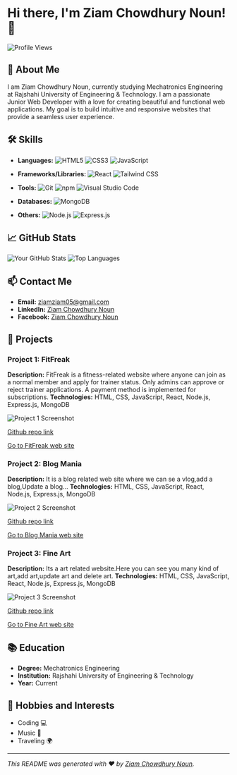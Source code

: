 # Hi there, I'm Ziam Chowdhury Noun! 👋

![Profile Views](https://komarev.com/ghpvc/?username=ziamnoun&color=blue)

## 🚀 About Me

I am Ziam Chowdhury Noun, currently studying Mechatronics Engineering at Rajshahi University of Engineering & Technology. I am a passionate Junior Web Developer with a love for creating beautiful and functional web applications. My goal is to build intuitive and responsive websites that provide a seamless user experience.

## 🛠️ Skills


- **Languages:**
  ![HTML5](https://img.shields.io/badge/html5-%23E34F26.svg?&style=for-the-badge&logo=html5&logoColor=white)
  ![CSS3](https://img.shields.io/badge/css3-%231572B6.svg?&style=for-the-badge&logo=css3&logoColor=white)
  ![JavaScript](https://img.shields.io/badge/javascript-%23F7DF1E.svg?&style=for-the-badge&logo=javascript&logoColor=black)

- **Frameworks/Libraries:**
  ![React](https://img.shields.io/badge/react-%2320232a.svg?&style=for-the-badge&logo=react&logoColor=%2361DAFB)
  ![Tailwind CSS](https://img.shields.io/badge/tailwindcss-%2338B2AC.svg?&style=for-the-badge&logo=tailwind-css&logoColor=white)

- **Tools:**
  ![Git](https://img.shields.io/badge/git-%23F05033.svg?&style=for-the-badge&logo=git&logoColor=white)
  ![npm](https://img.shields.io/badge/npm-%23CB3837.svg?&style=for-the-badge&logo=npm&logoColor=white)
  ![Visual Studio Code](https://img.shields.io/badge/VSCode-%23007ACC.svg?&style=for-the-badge&logo=visual-studio-code&logoColor=white)

- **Databases:**
  ![MongoDB](https://img.shields.io/badge/mongodb-%2347A248.svg?&style=for-the-badge&logo=mongodb&logoColor=white)

- **Others:**
  ![Node.js](https://img.shields.io/badge/node.js-%2343853D.svg?&style=for-the-badge&logo=node-dot-js&logoColor=white)
  ![Express.js](https://img.shields.io/badge/express.js-%23404d59.svg?&style=for-the-badge&logo=express&logoColor=white)

## 📈 GitHub Stats

![Your GitHub Stats](https://github-readme-stats.vercel.app/api?username=ziamnoun&show_icons=true&theme=radical)
![Top Languages](https://github-readme-stats.vercel.app/api/top-langs/?username=ziamnoun&layout=compact&theme=radical)

## 📫 Contact Me

- **Email:** [ziamziam05@gmail.com](mailto:ziamziam05@gmail.com)
- **LinkedIn:** [Ziam Chowdhury Noun](https://www.linkedin.com/in/ziam-chowdhury-noun-2625582a3/)
- **Facebook:** [Ziam Chowdhury Noun](https://www.facebook.com/zc.noun/)

## 📂 Projects

### Project 1: FitFreak
**Description:** FitFreak is a fitness-related website where anyone can join as a normal member and apply for trainer status. Only admins can approve or reject trainer applications. A payment method is implemented for subscriptions.
**Technologies:** HTML, CSS, JavaScript, React, Node.js, Express.js, MongoDB

![Project 1 Screenshot](https://i.ibb.co/ckKZw7b/fitfreak.png)

[Github repo link](https://github.com/ziamnoun/FitFreak)

[Go to FitFreak web site](https://jade-salamander-2fafef.netlify.app/)

### Project 2: Blog Mania
**Description:** It is a blog related web site where we can se a vlog,add a blog,Update a blog...
**Technologies:** HTML, CSS, JavaScript, React, Node.js, Express.js, MongoDB

![Project 2 Screenshot](https://i.ibb.co/p055qC2/blog.png)

[Github repo link](https://github.com/ziamnoun/Blog-Mania)

[Go to Blog Mania web site](https://66439e734ee140141d99ad2a--fluffy-torrone-88ede8.netlify.app/)

### Project 3: Fine Art
**Description:** Its a art related website.Here you can see you many kind of art,add art,update art and delete art.
**Technologies:** HTML, CSS, JavaScript, React, Node.js, Express.js, MongoDB

![Project 3 Screenshot](https://i.ibb.co/fdj9Mxh/Art.png)

[Github repo link](https://github.com/ziamnoun/Fine-Art)

[Go to Fine Art web site](https://66352b13240d76341ce98582--magical-crisp-1c5563.netlify.app/)

## 📚 Education

- **Degree:** Mechatronics Engineering
- **Institution:** Rajshahi University of Engineering & Technology
- **Year:** Current

## 🎨 Hobbies and Interests

- Coding 💻
- Music 🎵
- Traveling 🌍

---

*This README was generated with ❤️ by [Ziam Chowdhury Noun](https://github.com/ziamnoun).*


